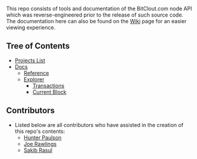 This repo consists of tools and documentation of the BitClout.com node API which was reverse-engineered prior to the release of such source code. The documentation here can also be found on the [Wiki](https://github.com/HPaulson/BitClout/wiki) page for an easier viewing experience.

## Tree of Contents
- [Projects List](/projects.md)
- [Docs](/docs)
  - [Reference](/docs/reference.md)
  - [Explorer](/docs/explorer)
    - [Transactions](/docs/explorer/transactions.md)  
    - [Current Block](/docs/explorer/current-block.md)


## Contributors
- Listed below are all contributors who have assisted in the creation of this repo's contents:
  - [Hunter Paulson](https://github.com/HPaulson)
  - [Joe Rawlings](https://github.com/jrawlings)
  - [Sakib Rasul](https://github.com/rhythms06)
